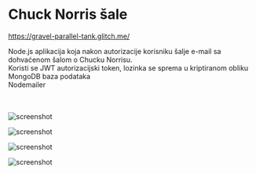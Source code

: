 # Chuck Norris šale
https://gravel-parallel-tank.glitch.me/

Node.js aplikacija koja nakon autorizacije korisniku šalje e-mail sa dohvaćenom šalom o Chucku Norrisu.<br />
Koristi se JWT autorizacijski token, lozinka se sprema u kriptiranom obliku<br />
MongoDB baza podataka<br />
Nodemailer<br />
<br />
<br />

![screenshot](/../screenshots/screen1.png?raw=true)
<br />

![screenshot](/../screenshots/screen2.png?raw=true)
<br />

![screenshot](/../screenshots/screen3.png?raw=true)
<br />

![screenshot](/../screenshots/screen4.png?raw=true)
